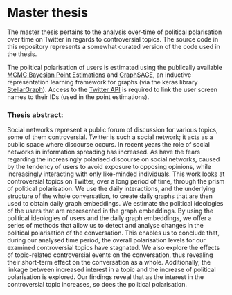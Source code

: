 # Master thesis 
The master thesis pertains to the analysis over-time of political polarisation over time on Twitter in regards to controversial topics. The source code in this repository represents a somewhat curated version of the code used in the thesis.   

The political polarisation of users is estimated using the publically available [MCMC Bayesian Point Estimations](https://github.com/pablobarbera/twitter_ideology) and [GraphSAGE](http://snap.stanford.edu/graphsage/), an inductive representation learning framework for graphs (via the keras library [StellarGraph](https://github.com/stellargraph/stellargraph)). Access to the [Twitter API](https://developer.twitter.com/en/docs) is required to link the user screen names to their IDs (used in the point estimations).


### Thesis abstract:
Social networks represent a public forum of discussion for various topics, some of them controversial.
Twitter is such a social network; it acts as a public space where discourse occurs. In recent years
the role of social networks in information spreading has increased. As have the fears regarding
the increasingly polarised discourse on social networks, caused by the tendency of users to avoid
exposure to opposing opinions, while increasingly interacting with only like-minded individuals.
This work looks at controversial topics on Twitter, over a long period of time, through the prism
of political polarisation. We use the daily interactions, and the underlying structure of the whole
conversation, to create daily graphs that are then used to obtain daily graph embeddings. We
estimate the political ideologies of the users that are represented in the graph embeddings. By
using the political ideologies of users and the daily graph embeddings, we offer a series of methods
that allow us to detect and analyse changes in the political polarisation of the conversation. This
enables us to conclude that, during our analysed time period, the overall polarisation levels for
our examined controversial topics have stagnated. We also explore the effects of topic-related
controversial events on the conversation, thus revealing their short-term effect on the conversation
as a whole. Additionally, the linkage between increased interest in a topic and the increase of
political polarisation is explored. Our findings reveal that as the interest in the controversial topic
increases, so does the political polarisation.
